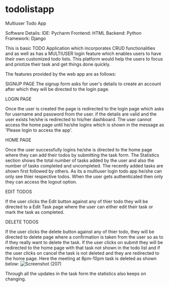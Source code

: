 # todolistapp
Multiuser Todo App 

Software Details:
IDE: Pycharm
Frontend: HTML
Backend: Python
Framework: Django


This is basic TODO Application which incorporates CRUD functionalities and as well as has a MULTIUSER login feature which enables users to have their own customized todo lists. This platform would help the users to focus and priotize their task and get things done quickly.

The features provided by the web app are as follows:


SIGNUP PAGE
The signup form asks for user's details to create an account after which they will be directed to the login page.


LOGIN PAGE

Once the user is created the page is redirected to the login page which asks for username and password from the user. if the details are valid and the user exists he/she is redirected to his/her dashboard. The user cannot access the home page until he/she logins which is shown in the message as 'Please login to access the app'.


HOME PAGE

Once the user successfully logins he/she is directed to the home page where they can add their todos by submitting the task form. The Statistics section shows the total number of tasks added by the user and also the number of tasks completed and uncompleted. The recently added tasks are shown first followed by others. As its a multiuser login todo app he/she can only see thier respective todos. When the user gets authenticated then only they can access the logout option.


EDIT TODOS

If the user clicks the Edit button against any of thier todo they will be directed to a Edit Task page where the user can either edit their task or mark the task as completed.



DELETE TODOS

If the user clicks the delete button against any of thier todo, they will be directed to delete page where a confirmation is taken from the user so as to if they really want to delete the task. If the user clicks on submit they will be redirected to the home page with that task not shown in the todo list and if the user clicks on cancel the task is not deleted and they are redirected to the home page.
Here the meeting at 8pm-10pm task is deleted as shown below:
![Screenshot (207)](https://user-images.githubusercontent.com/69718746/126903014-bc9ab95b-324d-41ee-9c2d-2e6ecea0c2c5.png)

Through all the updates in the task form the statistics also keeps on changing.




